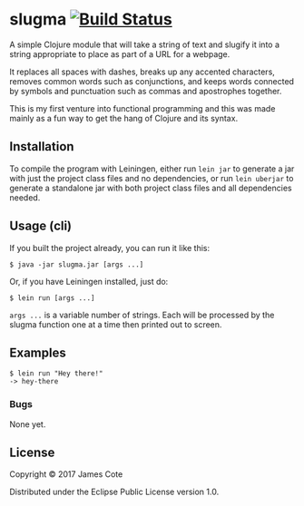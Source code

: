 # slugma [![Build Status](https://travis-ci.org/Coteh/slugma.svg?branch=master)](https://travis-ci.org/Coteh/slugma)

A simple Clojure module that will take a string of text and slugify it into a string appropriate to place as part of a URL for a webpage.

It replaces all spaces with dashes, breaks up any accented characters, removes common words such as conjunctions, and
keeps words connected by symbols and punctuation such as commas and apostrophes together.

This is my first venture into functional programming and this was made mainly as a fun way
to get the hang of Clojure and its syntax.

## Installation

To compile the program with Leiningen, either run `lein jar` to generate a jar with just the project class files and no dependencies,
or run `lein uberjar` to generate a standalone jar with both project class files and all dependencies needed.

## Usage (cli)

If you built the project already, you can run it like this:

    $ java -jar slugma.jar [args ...]

Or, if you have Leiningen installed, just do:

    $ lein run [args ...]

`args ...` is a variable number of strings. Each will be processed by the slugma function
one at a time then printed out to screen.

## Examples

    $ lein run "Hey there!"
    -> hey-there

### Bugs

None yet.

## License

Copyright © 2017 James Cote

Distributed under the Eclipse Public License version 1.0.
